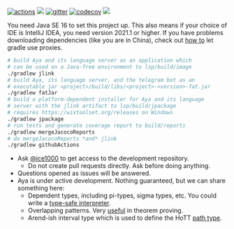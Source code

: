 [![actions]](https://github.com/aya-prover/aya-dev/actions/workflows/gradle-check.yml)
[![](https://jitpack.io/v/aya-prover/aya-dev.svg)](https://jitpack.io/#aya-prover/aya-dev)
[![gitter]](https://gitter.im/aya-prover/community?utm_source=badge&utm_medium=badge&utm_campaign=pr-badge)
[![codecov]](https://codecov.io/gh/aya-prover/aya-dev)
[![](https://tokei.rs/b1/github/aya-prover/aya-dev?category=code)](https://github.com/XAMPPRocky/tokei)

You need Java SE 16 to set this project up. This also means if your choice of IDE is IntelliJ IDEA, you need version
2021.1 or higher. If you have problems downloading dependencies (like you are in China), check out [how to][proxy] let
gradle use proxies.

```bash
# build Aya and its language server as an application which
# can be used on a Java-free environment to lsp/build/image
./gradlew jlink
# build Aya, its language server, and the telegram bot as an
# executable jar <project>/build/libs/<project>-<version>-fat.jar
./gradlew fatJar
# build a platform-dependent installer for Aya and its language
# server with the jlink artifact to lsp/build/jpackage
# requires https://wixtoolset.org/releases on Windows
./gradlew jpackage
# run tests and generate coverage report to build/reports
./gradlew mergeJacocoReports
# do mergeJacocoReports *and* jlink
./gradlew githubActions
```

+ Ask [@ice1000] to get access to the development repository.
  + Do not create pull requests directly. Ask before doing anything.
+ Questions opened as issues will be answered.
+ Aya is under active development. Nothing guaranteed, but we can share something here:
  + Dependent types, including pi-types, sigma types, etc. You could write a [type-safe interpreter][gadt].
  + Overlapping patterns. Very [useful][oop] in theorem proving.
  + Arend-ish interval type which is used to define the HoTT [path type][path].

[@ice1000]: https://github.com/ice1000
[actions]: https://github.com/aya-prover/aya-dev/actions/workflows/gradle-check.yml/badge.svg
[codecov]: https://codecov.io/gh/aya-prover/aya-dev/branch/main/graph/badge.svg?token=Z4CDKG8VSX
[gitter]: https://badges.gitter.im/aya-prover/community.svg
[oop]: base/src/test/resources/success/add-comm.aya
[path]: base/src/test/resources/success/cong-sym-trans.aya
[proxy]: https://docs.gradle.org/current/userguide/build_environment.html#sec:accessing_the_web_via_a_proxy
[gadt]: base/src/test/resources/success/type-safe-norm.aya
